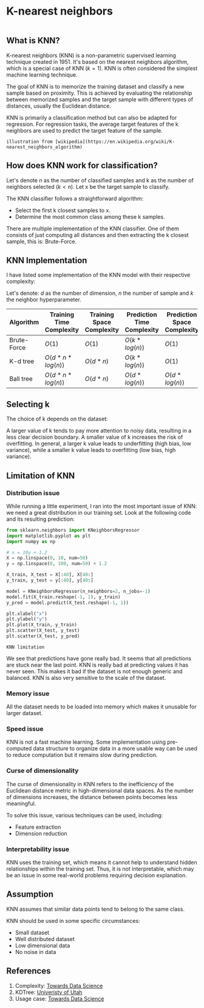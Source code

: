# K-nearest neighbors

```{tableofcontents}
```

## What is KNN?

K-nearest neighbors (KNN) is a non-parametric supervised learning technique created in 1951. It's based on the nearest neighbors algorithm, which is a special case of KNN ($k = 1$). KNN is often considered the simplest machine learning technique.

The goal of KNN is to memorize the training dataset and classify a new sample based on proximity. This is achieved by evaluating the relationship between memorized samples and the target sample with different types of distances, usually the Euclidean distance.

KNN is primarily a classification method but can also be adapted for regression. For regression tasks, the average target features of the k neighbors are used to predict the target feature of the sample.

```{figure} https://raw.githubusercontent.com/TheRayquaza/therayquaza.github.io/main/images/machine_learning/knn/KNN.png
illustration from [wikipedia](https://en.wikipedia.org/wiki/K-nearest_neighbors_algorithm)
```

## How does KNN work for classification?

Let's denote n as the number of classified samples and k as the number of neighbors selected ($k < n$). Let x be the target sample to classify.

The KNN classifier follows a straightforward algorithm:
- Select the first k closest samples to x.
- Determine the most common class among these k samples.

There are multiple implementation of the KNN classifier. One of them consists of just computing all distances and then extracting the k closest sample, this is: Brute-Force.

## KNN Implementation

I have listed some implementation of the KNN model with their respective complexity:

Let's denote: $d$ as the number of dimension, $n$ the number of sample and $k$ the neighbor hyperparameter.

| Algorithm           | Training Time Complexity     | Training Space Complexity | Prediction Time Complexity | Prediction Space Complexity |
|---------------------|------------------------------|---------------------------|----------------------------|-----------------------------|
| Brute-Force         | $O(1)$                         | $O(1)$                      | $O(k * log(n))$              | $O(1)$                        |
| K-d tree            | $O(d * n * log(n))$            | $O(d * n)$                   | $O(k * log(n))$              | $O(1)$                        |
| Ball tree           | $O(d * n * log(n))$            | $O(d * n)$                  | $O(d * log(n))$              | $O(d * log(n))$               |


## Selecting k

The choice of k depends on the dataset:

A larger value of k tends to pay more attention to noisy data, resulting in a less clear decision boundary.
A smaller value of k increases the risk of overfitting.
In general, a larger k value leads to underfitting (high bias, low variance), while a smaller k value leads to overfitting (low bias, high variance).

## Limitation of KNN

### Distribution issue

While running a little experiment, I ran into the most important issue of KNN: we need a great distribution in our training set.
Look at the following code and its resulting prediction:

```python
from sklearn.neighbors import KNeighborsRegressor
import matplotlib.pyplot as plt
import numpy as np

# x = 10y + 1.2
X = np.linspace(0, 10, num=50)
y = np.linspace(0, 100, num=50) + 1.2

X_train, X_test = X[:40], X[40:]
y_train, y_test = y[:40], y[40:]

model = KNeighborsRegressor(n_neighbors=2, n_jobs=-1)
model.fit(X_train.reshape(-1, 1), y_train)
y_pred = model.predict(X_test.reshape(-1, 1))

plt.xlabel("x")
plt.ylabel("y")
plt.plot(X_train, y_train)
plt.scatter(X_test, y_test)
plt.scatter(X_test, y_pred)
```
```{figure} https://raw.githubusercontent.com/TheRayquaza/therayquaza.github.io/main/images/machine_learning/knn/KNN_distribution_issue.png
KNN limitation
```

We see that predictions have gone really bad. It seems that all predictions are stuck near the last point.
KNN is really bad at predicting values it has never seen. This makes it bad if the dataset is not enough generic and balanced.
KNN is also very sensitive to the scale of the dataset.

### Memory issue

All the dataset needs to be loaded into memory which makes it unusable for larger dataset.

### Speed issue

KNN is not a fast machine learning. Some implementation using pre-computed data structure to organize data in a more usable way can be used to reduce computation but it remains slow during prediction.

### Curse of dimensionality
The curse of dimensionality in KNN refers to the inefficiency of the Euclidean distance metric in high-dimensional data spaces. As the number of dimensions increases, the distance between points becomes less meaningful.

To solve this issue, various techniques can be used, including:
- Feature extraction
- Dimension reduction

### Interpretability issue

KNN uses the training set, which means it cannot help to understand hidden relationships within the training set.
Thus, it is not interpretable, which may be an issue in some real-world problems requiring decision explanation.

## Assumption

KNN assumes that similar data points tend to belong to the same class.

KNN should be used in some specific circumstances:
- Small dataset
- Well distributed dataset
- Low dimensional data
- No noise in data

## References
1. Complexity: [Towards Data Science](https://towardsdatascience.com/k-nearest-neighbors-computational-complexity-502d2c440d5)
2. KDTree: [Univeristy of Utah](https://users.cs.utah.edu/~lifeifei/cis5930/kdtree.pdf)
3. Usage case: [Towards Data Science](https://towardsdatascience.com/knn-algorithm-what-when-why-how-41405c16c36f)